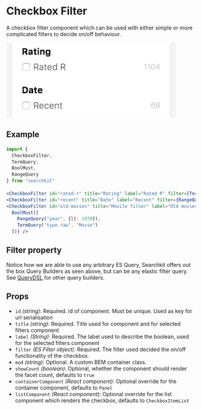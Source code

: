# Checkbox Filter
A checkbox filter component which can be used with either simple or more complicated filters to decide on/off behaviour.

<img src="./assets/checkbox-filter.png" height="200px"/>

## Example

```jsx
import {
  CheckboxFilter,
  TermQuery,
  BoolMust,
  RangeQuery
} from "searchkit"

<CheckboxFilter id="rated-r" title="Rating" label="Rated R" filter={TermQuery("rated.raw", 'R')} />
<CheckboxFilter id="recent" title="Date" label="Recent" filter={RangeQuery("year", {gt: 2012})} />
<CheckboxFilter id="old-movies" title="Movile filter" label="Old movies" filter={
  BoolMust([
    RangeQuery("year", {lt: 1970}),
    TermQuery("type.raw", "Movie")
  ])} />

```

## Filter property
Notice how we are able to use any arbitrary ES Query, Searchkit offers out the box Query Builders as seen above, but can be any elastic filter query. See [QueryDSL](../../core/QueryDSL.md) for other query builders.


## Props
- `id` *(string)*: Required. id of component. Must be unique. Used as key for url serialisation
- `title` *(string)*: Required. Title used for component and for selected filters component
- `label` *(String)*: Required. The label used to describe the boolean, used for the selected filters component
- `filter` *(ES Filter object)*. Required. The filter used decided the on/off functionality of the checkbox.
- `mod` *(string)*: Optional. A custom BEM container class.
- `showCount` *(boolean)*: Optional, whether the component should render the facet count, defaults to `true`
- `containerComponent` *(React component)*: Optional override for the container component, defaults to `Panel`
- `listComponent` *(React component)*: Optional override for the list component which renders the checkbox, defaults to `CheckboxItemList`
